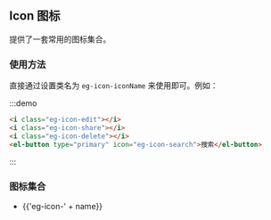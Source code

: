 ## Icon 图标

提供了一套常用的图标集合。

### 使用方法

直接通过设置类名为 `eg-icon-iconName` 来使用即可。例如：

:::demo
```html
<i class="eg-icon-edit"></i>
<i class="eg-icon-share"></i>
<i class="eg-icon-delete"></i>
<el-button type="primary" icon="eg-icon-search">搜索</el-button>

```
:::

### 图标集合

<ul class="icon-list">
  <li v-for="name in $icon_eg" :key="name">
    <span>
      <i :class="'eg-icon-' + name"></i>
      <span class="icon-name">{{'eg-icon-' + name}}</span>
    </span>
  </li>
</ul>
